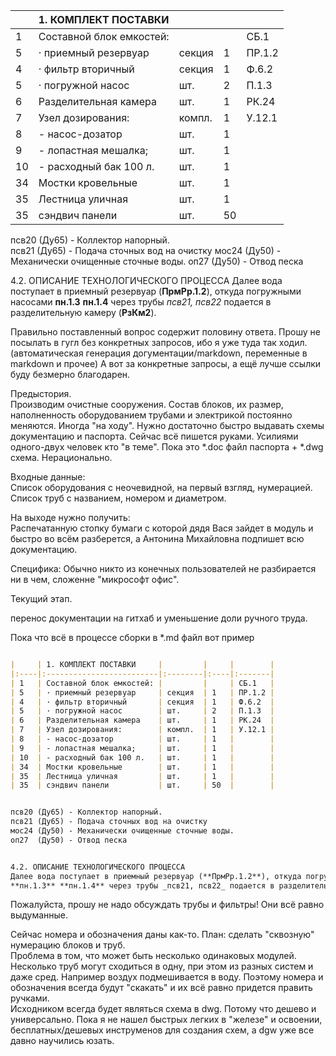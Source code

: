 
|     | 1. КОМПЛЕКТ ПОСТАВКИ     |         |     |        |
|:----|:-------------------------|:--------|:----|:-------|
| 1   | Составной блок емкостей: |         |     | СБ.1   |
| 5   | · приемный резервуар     | секция  | 1   | ПР.1.2 |
| 4   | · фильтр вторичный       | секция  | 1   | Ф.6.2  |
| 5   | · погружной насос        | шт.     | 2   | П.1.3  |
| 6   | Разделительная камера    | шт.     | 1   | РК.24  |
| 7   | Узел дозирования:        | компл.  | 1   | У.12.1 |
| 8   | - насос-дозатор          | шт.     | 1   |        |
| 9   | - лопастная мешалка;     | шт.     | 1   |        |
| 10  | - расходный бак 100 л.   | шт.     | 1   |        |
| 34  | Мостки кровельные        | шт.     | 1   |        |
| 35  | Лестница уличная         | шт.     | 1   |        |
| 35  | сэндвич панели           | шт.     | 50  |        |


псв20 (Ду65) - Коллектор напорный.  
псв21 (Ду65) - Подача сточных вод на очистку
мос24 (Ду50) - Механически очищенные сточные воды.
оп27  (Ду50) - Отвод песка


4.2. ОПИСАНИЕ ТЕХНОЛОГИЧЕСКОГО ПРОЦЕССА
Далее вода поступает в приемный резервуар (**ПрмРр.1.2**), откуда погружными насосами 
**пн.1.3** **пн.1.4** через трубы _псв21, псв22_ подается в разделительную камеру (**РзКм2**).



Правильно поставленный вопрос содержит половину ответа. 
Прошу не посылать в гугл без конкретных запросов, ибо я уже туда так ходил. (автоматическая генерация догументации/markdown, переменные в markdown и прочее)
А вот за конкретные запросы, а ещё лучше ссылки буду безмерно благодарен. 

Предыстория.  
Производим очистные сооружения. Состав блоков, их размер, наполненность оборудованием трубами и электрикой постоянно меняются. Иногда "на ходу". Нужно достаточно быстро выдавать схемы документацию и паспорта. Сейчас всё пишется руками. Усилиями одного-двух человек кто "в теме". Пока это *.doc файл паспорта + *.dwg схема. Нерационально.

Входные данные:  
Список оборудования с неочевидной, на первый взгляд, нумерацией.
Список труб с названием, номером и диаметром.

На выходе нужно получить:  
Распечатанную стопку бумаги с которой дядя Вася зайдет в модуль и быстро во всём разберется, а Антонина Михайловна подпишет всю документацию. 

Специфика: 
Обычно никто из конечных пользователей не разбирается ни в чем, сложенне "микрософт офис".

Текущий этап.

перенос документации на гитхаб и уменьшение доли ручного труда.

Пока что всё в процессе сборки в *.md файл вот пример

``` markdown

|     | 1. КОМПЛЕКТ ПОСТАВКИ     |         |     |        |
|:----|:-------------------------|:--------|:----|:-------|
| 1   | Составной блок емкостей: |         |     | СБ.1   |
| 5   | · приемный резервуар     | секция  | 1   | ПР.1.2 |
| 4   | · фильтр вторичный       | секция  | 1   | Ф.6.2  |
| 5   | · погружной насос        | шт.     | 2   | П.1.3  |
| 6   | Разделительная камера    | шт.     | 1   | РК.24  |
| 7   | Узел дозирования:        | компл.  | 1   | У.12.1 |
| 8   | - насос-дозатор          | шт.     | 1   |        |
| 9   | - лопастная мешалка;     | шт.     | 1   |        |
| 10  | - расходный бак 100 л.   | шт.     | 1   |        |
| 34  | Мостки кровельные        | шт.     | 1   |        |
| 35  | Лестница уличная         | шт.     | 1   |        |
| 35  | сэндвич панели           | шт.     | 50  |        |


псв20 (Ду65) - Коллектор напорный.  
псв21 (Ду65) - Подача сточных вод на очистку
мос24 (Ду50) - Механически очищенные сточные воды.
оп27  (Ду50) - Отвод песка


4.2. ОПИСАНИЕ ТЕХНОЛОГИЧЕСКОГО ПРОЦЕССА
Далее вода поступает в приемный резервуар (**ПрмРр.1.2**), откуда погружными насосами 
**пн.1.3** **пн.1.4** через трубы _псв21, псв22_ подается в разделительную камеру (**РзКм2**).

```

Пожалуйста, прошу не надо обсуждать трубы и фильтры! Они всё равно выдуманные.

Сейчас номера и обозначения даны как-то. План: сделать "сквозную" нумерацию блоков и труб.  
Проблема в том, что может быть несколько одинаковых модулей. Несколько труб могут сходиться в одну, при этом из разных систем и даже сред. Например воздух подмешивается в воду. 
Поэтому номера и обозначения всегда будут "скакать" и их всё равно придется править ручками.  
Исходником всегда будет являться схема в dwg. Потому что дешево и универсально. Пока я не нашел быстрых легких в "железе" и  освоении, бесплатных/дешевых инструменов для создания схем, а 
dgw уже все давно научились юзать. 
